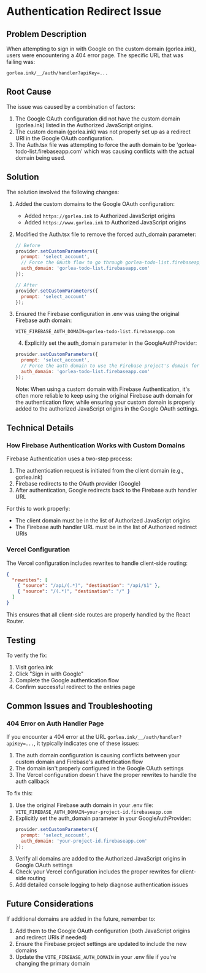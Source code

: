 # Authentication Redirect Issue

## Problem Description

When attempting to sign in with Google on the custom domain (gorlea.ink), users were encountering a 404 error page. The specific URL that was failing was:

```
gorlea.ink/__/auth/handler?apiKey=...
```

## Root Cause

The issue was caused by a combination of factors:

1. The Google OAuth configuration did not have the custom domain (gorlea.ink) listed in the Authorized JavaScript origins.
2. The custom domain (gorlea.ink) was not properly set up as a redirect URI in the Google OAuth configuration.
3. The Auth.tsx file was attempting to force the auth domain to be 'gorlea-todo-list.firebaseapp.com' which was causing conflicts with the actual domain being used.

## Solution

The solution involved the following changes:

1. Added the custom domains to the Google OAuth configuration:
   - Added `https://gorlea.ink` to Authorized JavaScript origins
   - Added `https://www.gorlea.ink` to Authorized JavaScript origins

2. Modified the Auth.tsx file to remove the forced auth_domain parameter:
   ```javascript
   // Before
   provider.setCustomParameters({
     prompt: 'select_account',
     // Force the OAuth flow to go through gorlea-todo-list.firebaseapp.com
     auth_domain: 'gorlea-todo-list.firebaseapp.com'
   });

   // After
   provider.setCustomParameters({
     prompt: 'select_account'
   });
   ```

3. Ensured the Firebase configuration in .env was using the original Firebase auth domain:
   ```
   VITE_FIREBASE_AUTH_DOMAIN=gorlea-todo-list.firebaseapp.com
   ```

   4. Explicitly set the auth_domain parameter in the GoogleAuthProvider:
   ```javascript
   provider.setCustomParameters({
     prompt: 'select_account',
     // Force the auth domain to use the Firebase project's domain for authentication
     auth_domain: 'gorlea-todo-list.firebaseapp.com'
   });
   ```

   Note: When using a custom domain with Firebase Authentication, it's often more reliable to keep using the original Firebase auth domain for the authentication flow, while ensuring your custom domain is properly added to the authorized JavaScript origins in the Google OAuth settings.

## Technical Details

### How Firebase Authentication Works with Custom Domains

Firebase Authentication uses a two-step process:

1. The authentication request is initiated from the client domain (e.g., gorlea.ink)
2. Firebase redirects to the OAuth provider (Google)
3. After authentication, Google redirects back to the Firebase auth handler URL

For this to work properly:
- The client domain must be in the list of Authorized JavaScript origins
- The Firebase auth handler URL must be in the list of Authorized redirect URIs

### Vercel Configuration

The Vercel configuration includes rewrites to handle client-side routing:

```json
{
  "rewrites": [
    { "source": "/api/(.*)", "destination": "/api/$1" },
    { "source": "/(.*)", "destination": "/" }
  ]
}
```

This ensures that all client-side routes are properly handled by the React Router.

## Testing

To verify the fix:
1. Visit gorlea.ink
2. Click "Sign in with Google"
3. Complete the Google authentication flow
4. Confirm successful redirect to the entries page

## Common Issues and Troubleshooting

### 404 Error on Auth Handler Page

If you encounter a 404 error at the URL `gorlea.ink/__/auth/handler?apiKey=...`, it typically indicates one of these issues:

1. The auth domain configuration is causing conflicts between your custom domain and Firebase's authentication flow
2. The domain isn't properly configured in the Google OAuth settings
3. The Vercel configuration doesn't have the proper rewrites to handle the auth callback

To fix this:
1. Use the original Firebase auth domain in your .env file: `VITE_FIREBASE_AUTH_DOMAIN=your-project-id.firebaseapp.com`
2. Explicitly set the auth_domain parameter in your GoogleAuthProvider:
   ```javascript
   provider.setCustomParameters({
     prompt: 'select_account',
     auth_domain: 'your-project-id.firebaseapp.com'
   });
   ```
3. Verify all domains are added to the Authorized JavaScript origins in Google OAuth settings
4. Check your Vercel configuration includes the proper rewrites for client-side routing
5. Add detailed console logging to help diagnose authentication issues

## Future Considerations

If additional domains are added in the future, remember to:
1. Add them to the Google OAuth configuration (both JavaScript origins and redirect URIs if needed)
2. Ensure the Firebase project settings are updated to include the new domains
3. Update the `VITE_FIREBASE_AUTH_DOMAIN` in your .env file if you're changing the primary domain
